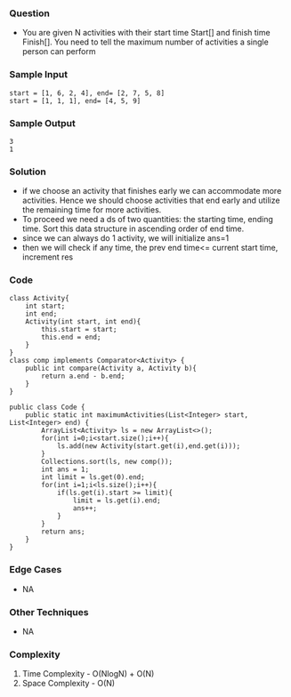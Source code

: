 ### Question
- You are given N activities with their start time Start[] and finish time Finish[]. You need to tell the maximum number of activities a single person can perform

### Sample Input
    start = [1, 6, 2, 4], end= [2, 7, 5, 8]
    start = [1, 1, 1], end= [4, 5, 9]

### Sample Output
    3
    1

### Solution
- if we choose an activity that finishes early we can accommodate more activities. Hence we should choose activities that end early and utilize the remaining time for more activities.
- To proceed we need a ds of two quantities: the starting time, ending time. Sort this data structure in ascending order of end time.
- since we can always do 1 activity, we will initialize ans=1
- then we will check if any time, the prev end time<= current start time, increment res

### Code
    class Activity{
        int start;
        int end;
        Activity(int start, int end){
            this.start = start;
            this.end = end;
        }
    }
    class comp implements Comparator<Activity> {
        public int compare(Activity a, Activity b){
            return a.end - b.end;
        }
    }

    public class Code {
        public static int maximumActivities(List<Integer> start, List<Integer> end) {
            ArrayList<Activity> ls = new ArrayList<>();
            for(int i=0;i<start.size();i++){
                ls.add(new Activity(start.get(i),end.get(i)));
            }
            Collections.sort(ls, new comp());
            int ans = 1;
            int limit = ls.get(0).end;
            for(int i=1;i<ls.size();i++){
                if(ls.get(i).start >= limit){
                    limit = ls.get(i).end;
                    ans++;
                }
            }
            return ans;
        }
    }

### Edge Cases
- NA

### Other Techniques
- NA

### Complexity
1. Time Complexity - O(NlogN) + O(N)
2. Space Complexity - O(N)